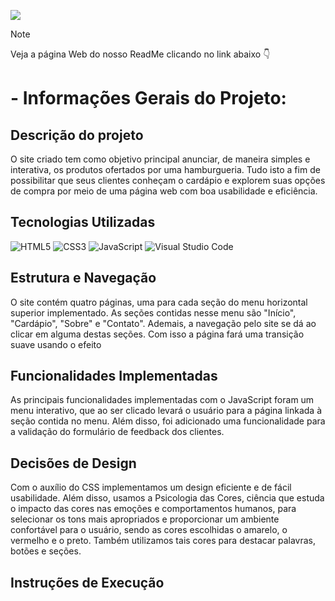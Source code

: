 <p align="left">
  <img src="https://capsule-render.vercel.app/api?type=waving&height=250&color=ffc300&text=Égua!%20Burguer&fontAlignY=45&fontSize=55&fontColor=ffffff">
</p>

> [!NOTE]
> Veja a página Web do nosso ReadMe clicando no link abaixo :point_down:
> 
> 

# - Informações Gerais do Projeto:
## Descrição do projeto
O site criado tem como objetivo principal anunciar, de maneira simples e interativa, os produtos ofertados por uma hamburgueria. Tudo isto a fim de possibilitar que seus clientes conheçam o cardápio e explorem suas opções de compra por meio de uma página web com boa usabilidade e eficiência.

## Tecnologias Utilizadas
![HTML5](https://img.shields.io/badge/html5-%23E34F26.svg?style=for-the-badge&logo=html5&logoColor=white)
![CSS3](https://img.shields.io/badge/css3-%231572B6.svg?style=for-the-badge&logo=css3&logoColor=white)
![JavaScript](https://img.shields.io/badge/javascript-%23323330.svg?style=for-the-badge&logo=javascript&logoColor=%23F7DF1E)
![Visual Studio Code](https://img.shields.io/badge/Visual%20Studio%20Code-0078d7.svg?style=for-the-badge&logo=visual-studio-code&logoColor=white)

## Estrutura e Navegação
O site contém quatro páginas, uma para cada seção do menu horizontal superior implementado. As seções contidas nesse menu são "Início", "Cardápio", "Sobre" e "Contato". Ademais, a navegação pelo site se dá ao clicar em alguma destas seções. Com isso a página fará uma transição suave usando o efeito

## Funcionalidades Implementadas
As principais funcionalidades implementadas com o JavaScript foram um menu interativo, que ao ser clicado levará o usuário para a página linkada à seção contida no menu. Além disso, foi adicionado uma funcionalidade para a validação do formulário de feedback dos clientes.

## Decisões de Design
Com o auxílio do CSS implementamos um design eficiente e de fácil usabilidade. Além disso, usamos a Psicologia das Cores, ciência que estuda o impacto das cores nas emoções e comportamentos humanos, para selecionar os tons mais apropriados e proporcionar um ambiente confortável para o usuário, sendo as cores escolhidas o amarelo, o vermelho e o preto. Também utilizamos tais cores para destacar palavras, botões e seções.

## Instruções de Execução


